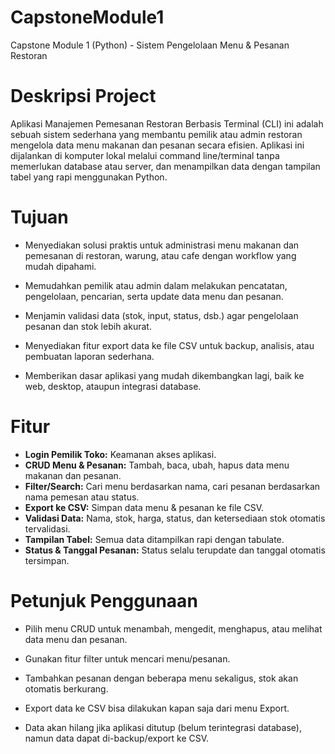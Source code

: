 # CapstoneModule1

Capstone Module 1 (Python) - Sistem Pengelolaan Menu &amp; Pesanan Restoran

# Deskripsi Project

Aplikasi Manajemen Pemesanan Restoran Berbasis Terminal (CLI) ini adalah sebuah sistem sederhana yang membantu pemilik atau admin restoran mengelola data menu makanan dan pesanan secara efisien.
Aplikasi ini dijalankan di komputer lokal melalui command line/terminal tanpa memerlukan database atau server, dan menampilkan data dengan tampilan tabel yang rapi menggunakan Python.

# Tujuan

- Menyediakan solusi praktis untuk administrasi menu makanan dan pemesanan di restoran, warung, atau cafe dengan workflow yang mudah dipahami.

- Memudahkan pemilik atau admin dalam melakukan pencatatan, pengelolaan, pencarian, serta update data menu dan pesanan.

- Menjamin validasi data (stok, input, status, dsb.) agar pengelolaan pesanan dan stok lebih akurat.

- Menyediakan fitur export data ke file CSV untuk backup, analisis, atau pembuatan laporan sederhana.

- Memberikan dasar aplikasi yang mudah dikembangkan lagi, baik ke web, desktop, ataupun integrasi database.

# Fitur

- **Login Pemilik Toko:** Keamanan akses aplikasi.
- **CRUD Menu & Pesanan:** Tambah, baca, ubah, hapus data menu makanan dan pesanan.
- **Filter/Search:** Cari menu berdasarkan nama, cari pesanan berdasarkan nama pemesan atau status.
- **Export ke CSV:** Simpan data menu & pesanan ke file CSV.
- **Validasi Data:** Nama, stok, harga, status, dan ketersediaan stok otomatis tervalidasi.
- **Tampilan Tabel:** Semua data ditampilkan rapi dengan tabulate.
- **Status & Tanggal Pesanan:** Status selalu terupdate dan tanggal otomatis tersimpan.

# Petunjuk Penggunaan

- Pilih menu CRUD untuk menambah, mengedit, menghapus, atau melihat data menu dan pesanan.

- Gunakan fitur filter untuk mencari menu/pesanan.

- Tambahkan pesanan dengan beberapa menu sekaligus, stok akan otomatis berkurang.

- Export data ke CSV bisa dilakukan kapan saja dari menu Export.

- Data akan hilang jika aplikasi ditutup (belum terintegrasi database), namun data dapat di-backup/export ke CSV.
